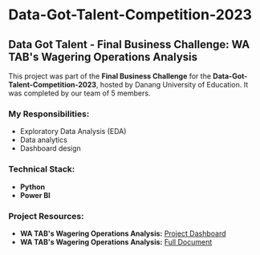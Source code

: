 # Data-Got-Talent-Competition-2023

## Data Got Talent - Final Business Challenge: WA TAB's Wagering Operations Analysis

This project was part of the **Final Business Challenge** for the **Data-Got-Talent-Competition-2023**, hosted by Danang University of Education. It was completed by our team of 5 members.

### My Responsibilities:
- Exploratory Data Analysis (EDA)  
- Data analytics  
- Dashboard design  

### Technical Stack:
- **Python**  
- **Power BI**  

### Project Resources:
- **WA TAB's Wagering Operations Analysis:** [Project Dashboard](https://app.powerbi.com/view?r=eyJrIjoiNGZiMDAwZTUtZjU3NC00YjM1LThmYjktMjBhZTg0NTljYmY0IiwidCI6IjY4NDJkZjllLTQwMmUtNDg1OC04OTNiLTY5YzIwNGUxOTgyMSIsImMiOjEwfQ%3D%3D&pageName=ReportSection&fbclid=IwAR1BESIvPo5vgVa-obtU7GXuwpQ90vc_aYrsSfau8cxU_1HbR6xtVBhYwJ8)
- **WA TAB's Wagering Operations Analysis:** [Full Document](https://itbclub-my.sharepoint.com/my?id=%2Fpersonal%2Fphanthimykim%5Fitbclub%5Fonmicrosoft%5Fcom%2FDocuments%2FDocumentation%2F2%2E%20Project%2FDGT%5FPentagon%5FReport%2Epdf&parent=%2Fpersonal%2Fphanthimykim%5Fitbclub%5Fonmicrosoft%5Fcom%2FDocuments%2FDocumentation%2F2%2E%20Project&ga=1)

